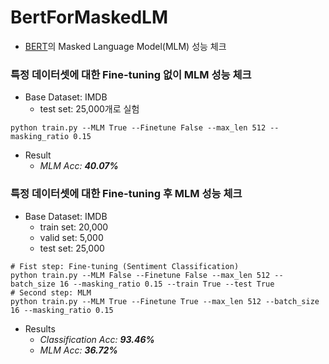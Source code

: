 # BertForMaskedLM
- [BERT](https://arxiv.org/abs/1810.04805)의 Masked Language Model(MLM) 성능 체크

### 특정 데이터셋에 대한 Fine-tuning 없이 MLM 성능 체크
- Base Dataset: IMDB <br>
    - test set: 25,000개로 실험
```
python train.py --MLM True --Finetune False --max_len 512 --masking_ratio 0.15
```
- Result
    - *MLM Acc: **40.07%***

### 특정 데이터셋에 대한 Fine-tuning 후 MLM 성능 체크
- Base Dataset: IMDB <br>
    - train set: 20,000
    - valid set: 5,000
    - test set: 25,000
```
# Fist step: Fine-tuning (Sentiment Classification)
python train.py --MLM False --Finetune False --max_len 512 --batch_size 16 --masking_ratio 0.15 --train True --test True
# Second step: MLM
python train.py --MLM True --Finetune True --max_len 512 --batch_size 16 --masking_ratio 0.15
```
- Results
    - *Classification Acc: **93.46%***
    - *MLM Acc: **36.72%***
